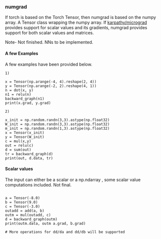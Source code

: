 ### numgrad

If torch is based on the Torch Tensor, then numgrad is based on the numpy array. A Tensor class wrapping the numpy array. If [karpathy/micrograd](https://github.com/karpathy/micrograd) provides support for scalar values and its gradients, numgrad provides support for both scalar values and matrices.

Note- Not finished. NNs to be implemented.

#### A few Examples

A few examples have been provided below.

``` 
1)

x = Tensor(np.arange(-4, 4).reshape(2, 4))
y = Tensor(np.arange(-2, 2).reshape(4, 1))
n = dot(x, y)
n1 = relu(n)
backward_graph(n1)
print(x.grad, y.grad)

2)

x_init = np.random.randn(3,3).astype(np.float32)
W_init = np.random.randn(3,3).astype(np.float32)
m_init = np.random.randn(1,3).astype(np.float32)
x = Tensor(x_init)
y = Tensor(W_init)
c = mul(x,y)
out = relu(c)
d = sum(out)
tr = backward_graph(d)
print(out, d.data, tr)

``` 

#### Scalar values

The input can either be a scalar or a np.ndarray , some scalar value computations included. Not final.


``` 

a = Tensor(-8.0)
b = Tensor(9.0)
c = Tensor(-3.0)
outadd = add(a, b)
outm = mul(outadd, c) 
d = backward_graph(outm)
print(outm.data, outm a.grad, b.grad)

# More operations for dd/da and dd/db will be supported


``` 
